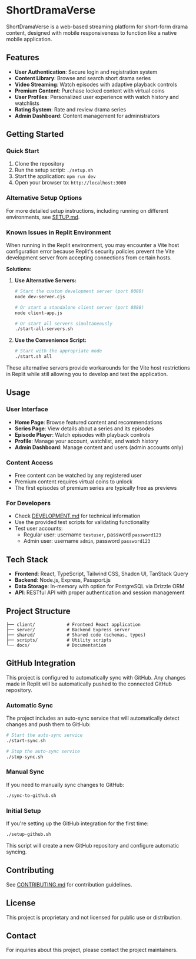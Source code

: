 # ShortDramaVerse

ShortDramaVerse is a web-based streaming platform for short-form drama content, designed with mobile responsiveness to function like a native mobile application.

## Features

- **User Authentication**: Secure login and registration system
- **Content Library**: Browse and search short drama series 
- **Video Streaming**: Watch episodes with adaptive playback controls
- **Premium Content**: Purchase locked content with virtual coins
- **User Profiles**: Personalized user experience with watch history and watchlists
- **Rating System**: Rate and review drama series
- **Admin Dashboard**: Content management for administrators

## Getting Started

### Quick Start

1. Clone the repository
2. Run the setup script: `./setup.sh`
3. Start the application: `npm run dev`
4. Open your browser to: `http://localhost:3000`

### Alternative Setup Options

For more detailed setup instructions, including running on different environments, see [SETUP.md](SETUP.md).

### Known Issues in Replit Environment

When running in the Replit environment, you may encounter a Vite host configuration error because Replit's security policies prevent the Vite development server from accepting connections from certain hosts. 

**Solutions:**

1. **Use Alternative Servers:**
   ```bash
   # Start the custom development server (port 8080)
   node dev-server.cjs
   
   # Or start a standalone client server (port 8888)
   node client-app.js
   
   # Or start all servers simultaneously
   ./start-all-servers.sh
   ```

2. **Use the Convenience Script:**
   ```bash
   # Start with the appropriate mode
   ./start.sh all
   ```

These alternative servers provide workarounds for the Vite host restrictions in Replit while still allowing you to develop and test the application.

## Usage

### User Interface

- **Home Page**: Browse featured content and recommendations
- **Series Page**: View details about a series and its episodes
- **Episode Player**: Watch episodes with playback controls
- **Profile**: Manage your account, watchlist, and watch history
- **Admin Dashboard**: Manage content and users (admin accounts only)

### Content Access

- Free content can be watched by any registered user
- Premium content requires virtual coins to unlock
- The first episodes of premium series are typically free as previews

### For Developers

- Check [DEVELOPMENT.md](DEVELOPMENT.md) for technical information
- Use the provided test scripts for validating functionality
- Test user accounts:
  - Regular user: username `testuser`, password `password123`
  - Admin user: username `admin`, password `password123`

## Tech Stack

- **Frontend**: React, TypeScript, Tailwind CSS, Shadcn UI, TanStack Query
- **Backend**: Node.js, Express, Passport.js
- **Data Storage**: In-memory with option for PostgreSQL via Drizzle ORM
- **API**: RESTful API with proper authentication and session management

## Project Structure

```
├── client/            # Frontend React application
├── server/            # Backend Express server
├── shared/            # Shared code (schemas, types)
├── scripts/           # Utility scripts
└── docs/              # Documentation
```

## GitHub Integration

This project is configured to automatically sync with GitHub. Any changes made in Replit will be automatically pushed to the connected GitHub repository.

### Automatic Sync

The project includes an auto-sync service that will automatically detect changes and push them to GitHub:

```bash
# Start the auto-sync service
./start-sync.sh

# Stop the auto-sync service
./stop-sync.sh
```

### Manual Sync

If you need to manually sync changes to GitHub:

```bash
./sync-to-github.sh
```

### Initial Setup

If you're setting up the GitHub integration for the first time:

```bash
./setup-github.sh
```

This script will create a new GitHub repository and configure automatic syncing.

## Contributing

See [CONTRIBUTING.md](CONTRIBUTING.md) for contribution guidelines.

## License

This project is proprietary and not licensed for public use or distribution.

## Contact

For inquiries about this project, please contact the project maintainers.